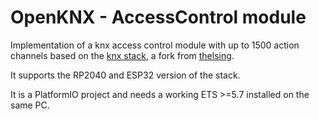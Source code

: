 OpenKNX - AccessControl module
===

Implementation of a knx access control module with up to 1500 action channels based on the [knx stack](https://github.com/OpenKNX/knx), a fork from [thelsing](https://github.com/thelsing/knx).

It supports the RP2040 and ESP32 version of the stack.

It is a PlatformIO project and needs a working ETS >=5.7 installed on the same PC.
